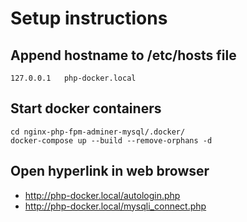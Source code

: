 # Setup instructions
## Append hostname to /etc/hosts file
```
127.0.0.1	php-docker.local
```
## Start docker containers
```
cd nginx-php-fpm-adminer-mysql/.docker/
docker-compose up --build --remove-orphans -d
```

## Open hyperlink in web browser
- http://php-docker.local/autologin.php
- http://php-docker.local/mysqli_connect.php
